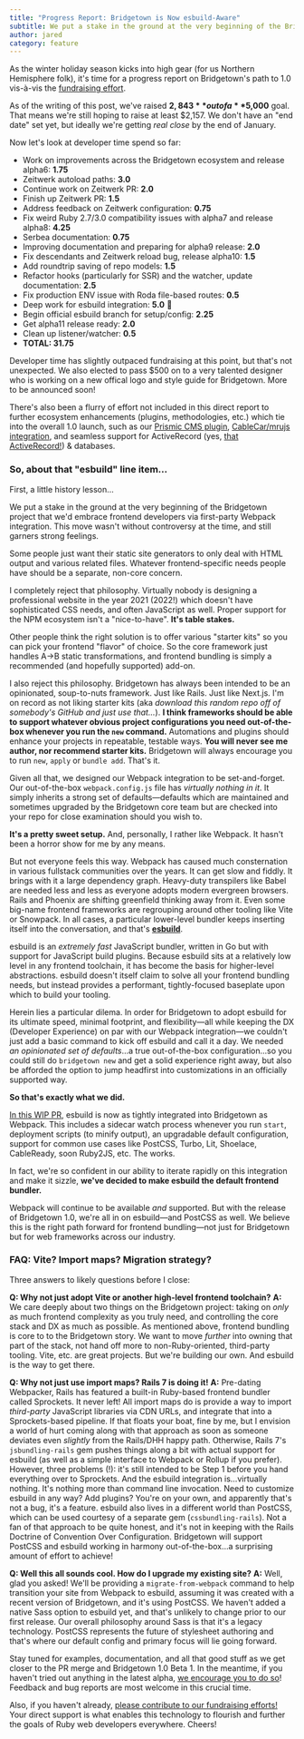 ```yaml
---
title: "Progress Report: Bridgetown is Now esbuild-Aware"
subtitle: We put a stake in the ground at the very beginning of the Bridgetown project that we'd embrace frontend developers via first-party Webpack integration. Now it's time to move on and embrace the speed and flexibilty of esbuild.
author: jared
category: feature
---
```


As the winter holiday season kicks into high gear (for us Northern Hemisphere folk), it's time for a progress report on Bridgetown's path to 1.0 vis-à-vis the [fundraising effort](https://fundraising.bridgetownrb.com).

As of the writing of this post, we've raised **$2,843** out of a **$5,000** goal. That means we're still hoping to raise at least $2,157. We don't have an "end date" set yet, but ideally we're getting _real close_ by the end of January.

Now let's look at developer time spend so far:

* Work on improvements across the Bridgetown ecosystem and release alpha6: **1.75**
* Zeitwerk autoload paths: **3.0**
* Continue work on Zeitwerk PR: **2.0**
* Finish up Zeitwerk PR: **1.5**
* Address feedback on Zeitwerk configuration: **0.75**
* Fix weird Ruby 2.7/3.0 compatibility issues with alpha7 and release alpha8: **4.25**
* Serbea documentation: **0.75**
* Improving documentation and preparing for alpha9 release: **2.0**
* Fix descendants and Zeitwerk reload bug, release alpha10: **1.5**
* Add roundtrip saving of repo models: **1.5**
* Refactor hooks (particularly for SSR) and the watcher, update documentation: **2.5**
* Fix production ENV issue with Roda file-based routes: **0.5**
* Deep work for esbuild integration: **5.0** 👀
* Begin official esbuild branch for setup/config: **2.25**
* Get alpha11 release ready: **2.0**
* Clean up listener/watcher: **0.5**
* **TOTAL: 31.75**

Developer time has slightly outpaced fundraising at this point, but that's not unexpected. We also elected to pass $500 on to a very talented designer who is working on a new offical logo and style guide for Bridgetown. More to be announced soon!

There's also been a flurry of effort not included in this direct report to further ecosystem enhancements (plugins, methodologies, etc.) which tie into the overall 1.0 launch, such as our [Prismic CMS plugin](https://github.com/bridgetownrb/bridgetown-prismic), [CableCar/mrujs integration](https://github.com/bridgetownrb/bridgetown/pull/465), and seamless support for ActiveRecord (yes, [that ActiveRecord!](https://guides.rubyonrails.org/active_record_basics.html)) & databases.

### So, about that "esbuild" line item…

First, a little history lesson…

We put a stake in the ground at the very beginning of the Bridgetown project that we'd embrace frontend developers via first-party Webpack integration. This move wasn't without controversy at the time, and still garners strong feelings.

Some people just want their static site generators to only deal with HTML output and various related files. Whatever frontend-specific needs people have should be a separate, non-core concern.

I completely reject that philosophy. Virtually nobody is designing a professional website in the year 2021 (2022!) which doesn't have sophisticated CSS needs, and often JavaScript as well. Proper support for the NPM ecosystem isn't a "nice-to-have". **It's table stakes.**

Other people think the right solution is to offer various "starter kits" so you can pick your frontend "flavor" of choice. So the core framework just handles A->B static transformations, and frontend bundling is simply a recommended (and hopefully supported) add-on.

I also reject this philosophy. Bridgetown has always been intended to be an opinionated, soup-to-nuts framework. Just like Rails. Just like Next.js. I'm on record as not liking starter kits (aka _download this random repo off of somebody's GitHub and just use that…_). **I think frameworks should be able to support whatever obvious project configurations you need out-of-the-box whenever you run the `new` command.** Automations and plugins should enhance your projects in repeatable, testable ways. **You will never see me author, nor recommend starter kits.** Bridgetown will always encourage you to run `new`, `apply` or `bundle add`. That's it.

Given all that, we designed our Webpack integration to be set-and-forget. Our out-of-the-box `webpack.config.js` file has _virtually nothing in it_. It simply inherits a strong set of defaults—defaults which are maintained and sometimes upgraded by the Bridgetown core team but are checked into your repo for close examination should you wish to.

**It's a pretty sweet setup.** And, personally, I rather like Webpack. It hasn't been a horror show for me by any means.

But not everyone feels this way. Webpack has caused much consternation in various fullstack communities over the years. It can get slow and fiddly. It brings with it a large dependency graph. Heavy-duty transpilers like Babel are needed less and less as everyone adopts modern evergreen browsers. Rails and Phoenix are shifting greenfield thinking away from it. Even some big-name frontend frameworks are regrouping around other tooling like Vite or Snowpack. In all cases, a particular lower-level bundler keeps inserting itself into the conversation, and that's **[esbuild](https://esbuild.github.io)**.

esbuild is an _extremely fast_ JavaScript bundler, written in Go but with support for JavaScript build plugins. Because esbuild sits at a relatively low level in any frontend toolchain, it has become the basis for higher-level abstractions. esbuild doesn't itself claim to solve all your frontend bundling needs, but instead provides a performant, tightly-focused baseplate upon which to build your tooling.

Herein lies a particular dilema. In order for Bridgetown to adopt esbuild for its ultimate speed, minimal footprint, and flexibility—all while keeping the DX (Developer Experience) on par with our Webpack integration—we couldn't just add a basic command to kick off esbuild and call it a day. We needed _an opinionated set of defaults_…a true out-of-the-box configuration…so you could still do `bridgetown new` and get a solid experience right away, but also be afforded the option to jump headfirst into customizations in an officially supported way.

**So that's exactly what we did.**

[In this WIP PR](https://github.com/bridgetownrb/bridgetown/pull/461), esbuild is now as tightly integrated into Bridgetown as Webpack. This includes a sidecar watch process whenever you run `start`, deployment scripts (to minify output), an upgradable default configuration, support for common use cases like PostCSS, Turbo, Lit, Shoelace, CableReady, soon Ruby2JS, etc. The works.

In fact, we're so confident in our ability to iterate rapidly on this integration and make it sizzle, **we've decided to make esbuild the default frontend bundler.**

Webpack will continue to be available _and_ supported. But with the release of Bridgetown 1.0, we're all in on esbuild—and PostCSS as well. We believe this is the right path forward for frontend bundling—not just for Bridgetown but for web frameworks across our industry.

### FAQ: Vite? Import maps? Migration strategy?

Three answers to likely questions before I close:

**Q: Why not just adopt Vite or another high-level frontend toolchain?** **A:** We care deeply about two things on the Bridgetown project: taking on _only_ as much frontend complexity as you truly need, and controlling the core stack and DX as much as possible. As mentioned above, frontend bundling is core to to the Bridgetown story. We want to move _further_ into owning that part of the stack, not hand off more to non-Ruby-oriented, third-party tooling. Vite, etc. are great projects. But we're building our own. And esbuild is the way to get there.

**Q: Why not just use import maps? Rails 7 is doing it!** **A:** Pre-dating Webpacker, Rails has featured a built-in Ruby-based frontend bundler called Sprockets. It never left! All import maps do is provide a way to import _third-party_ JavaScript libraries via CDN URLs, and integrate that into a Sprockets-based pipeline. If that floats your boat, fine by me, but I envision a world of hurt coming along with that approach as soon as someone deviates even _slightly_ from the Rails/DHH happy path. Otherwise, Rails 7's `jsbundling-rails` gem pushes things along a bit with actual support for esbuild (as well as a simple interface to Webpack or Rollup if you prefer). However, three problems (!): it's still intended to be Step 1 before you hand everything over to Sprockets. And the esbuild integration is…virtually nothing. It's nothing more than command line invocation. Need to customize esbuild in any way? Add plugins? You're on your own, and apparently that's not a bug, it's a feature. esbuild also lives in a different world than PostCSS, which can be used courtesy of a separate gem (`cssbundling-rails`). Not a fan of that approach to be quite honest, and it's not in keeping with the Rails Doctrine of Convention Over Configuration. Bridgetown will support PostCSS and esbuild working in harmony out-of-the-box…a surprising amount of effort to achieve!

**Q: Well this all sounds cool. How do I upgrade my existing site?** **A:** Well, glad you asked! We'll be providing a `migrate-from-webpack` command to help transition your site from Webpack to esbuild, assuming it was created with a recent version of Bridgetown, and it's using PostCSS. We haven't added a native Sass option to esbuild yet, and that's unlikely to change prior to our first release. Our overall philosophy around Sass is that it's a legacy technology. PostCSS represents the future of stylesheet authoring and that's where our default config and primary focus will lie going forward.

Stay tuned for examples, documentation, and all that good stuff as we get closer to the PR merge and Bridgetown 1.0 Beta 1. In the meantime, if you haven't tried out anything in the latest alpha, [we encourage you to do so](https://edge.bridgetownrb.com)! Feedback and bug reports are most welcome in this crucial time.

Also, if you haven't already, [please contribute to our fundraising efforts!](https://fundraising.bridgetownrb.com) Your direct support is what enables this technology to flourish and further the goals of Ruby web developers everywhere. Cheers!